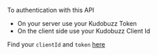To authentication with this API

- On your server use your Kudobuzz Token
- On the client side use your Kudobuzz Client Id

Find your `clientId` and `token` [here](https://dashboard.kudobuzz.com/settings)